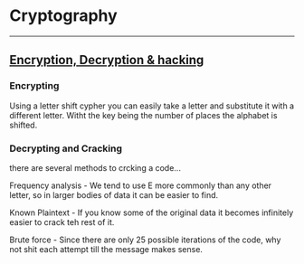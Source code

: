 # Cryptography

---

## [Encryption, Decryption & hacking](https://www.khanacademy.org/computing/computers-and-internet/xcae6f4a7ff015e7d:online-data-security/xcae6f4a7ff015e7d:data-encryption-techniques/a/encryption-decryption-and-code-cracking)

### Encrypting

Using a letter shift cypher you can easily take a letter and substitute it with a different letter. Witht the key being the number of places the alphabet is shifted.  

### Decrypting and Cracking

there are several methods to crcking a code...

Frequency analysis - We tend to use E more commonly than any other letter, so in larger bodies of data it can be easier to find.

Known Plaintext - If you know some of the original data it becomes infinitely easier to crack teh rest of it. 

Brute force - Since there are only 25 possible iterations of the code, why not shit each attempt till the message makes sense. 

